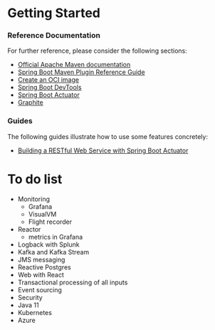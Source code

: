 # Getting Started

### Reference Documentation

For further reference, please consider the following sections:

* [Official Apache Maven documentation](https://maven.apache.org/guides/index.html)
* [Spring Boot Maven Plugin Reference Guide](https://docs.spring.io/spring-boot/docs/2.6.1/maven-plugin/reference/html/)
* [Create an OCI image](https://docs.spring.io/spring-boot/docs/2.6.1/maven-plugin/reference/html/#build-image)
* [Spring Boot DevTools](https://docs.spring.io/spring-boot/docs/2.6.1/reference/htmlsingle/#using-boot-devtools)
* [Spring Boot Actuator](https://docs.spring.io/spring-boot/docs/2.6.1/reference/htmlsingle/#production-ready)
* [Graphite](https://docs.spring.io/spring-boot/docs/2.6.1/reference/html/production-ready-features.html#production-ready-metrics-export-graphite)

### Guides

The following guides illustrate how to use some features concretely:

* [Building a RESTful Web Service with Spring Boot Actuator](https://spring.io/guides/gs/actuator-service/)

# To do list
* Monitoring
    * Grafana
    * VisualVM
    * Flight recorder
* Reactor
    * metrics in Grafana
* Logback with Splunk
* Kafka and Kafka Stream
* JMS messaging
* Reactive Postgres
* Web with React
* Transactional processing of all inputs
* Event sourcing
* Security
* Java 11
* Kubernetes
* Azure